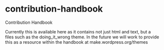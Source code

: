 # contribution-handbook
Contribution Handbook

Currently this is available here as it contains not just html and text, but a files such as the doing_it_wrong theme.
In the future we will work to provide this as a resource within the handbook at make.wordpress.org/themes
